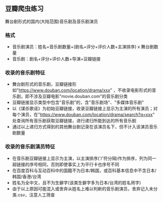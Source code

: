 ## 豆瓣爬虫练习

舞台剧形式的国内(大陆范围)音乐剧及音乐剧演员
### 格式
* 音乐剧演员：姓名+音乐剧数量+(剧名+评分+评价人数+主演排序) x 舞台剧数量
* 音乐剧：剧名+评分+评价人数+导演+豆瓣链接
### 收录的音乐剧特征
* 舞台剧形式的音乐剧，豆瓣链接形如"https://www.douban.com/location/drama/xxx" ，不收录电影形式的音乐剧，即不涉及豆瓣电影"movie.douban.com"的音乐剧分类
* 豆瓣链接显示类型中包含"音乐剧"的，含"音乐剧场"、"多媒体音乐剧"
* 以《谋杀歌谣》为初始豆瓣链接，收录豆瓣链接上显示为主演的所有演员；对每个演员，在"https://www.douban.com/location/drama/search?q=xxx" 处查询所有音乐剧获取豆瓣链接，进行递归所能到达的所有音乐剧
* 通过以上递归方式得到的其他舞台剧记录在该演员名下，但不计入该演员音乐剧数量
### 收录的音乐剧演员特征
* 在音乐剧豆瓣链接上显示为主演，以主演排序('/'符分隔)作为排序，列为同一超链接的序号相同，否则即使事实上为平行卡也序号不同
* 在百度百科与互动百科中的国籍不为日本/韩国，或百科基本信息中不含日本/韩国/香港/台湾
* 姓名为全中文，且不为生僻字(该类生僻字多为日本/台湾的姓名用字)
* 由于以上原因可能混入或舍弃从姓名上难以判断的音乐剧演员，舍弃记入未分类.csv，注意人工筛查
